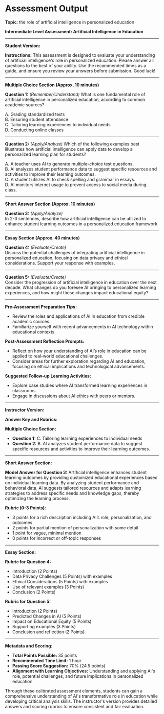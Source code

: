 # Assessment Output

**Topic**: the role of artificial intelligence in personalized education

**Intermediate Level Assessment: Artificial Intelligence in Education**

---

**Student Version:**

**Instructions:**
This assessment is designed to evaluate your understanding of artificial intelligence's role in personalized education. Please answer all questions to the best of your ability. Use the recommended times as a guide, and ensure you review your answers before submission. Good luck!

---

**Multiple Choice Section (Approx. 10 minutes)**

**Question 1:** *(Remember/Understand)*
What is one fundamental role of artificial intelligence in personalized education, according to common academic sources?

A. Grading standardized tests  
B. Ensuring student attendance  
C. Tailoring learning experiences to individual needs  
D. Conducting online classes

---

**Question 2:** *(Apply/Analyze)*
Which of the following examples best illustrates how artificial intelligence can apply data to develop a personalized learning plan for students?

A. A teacher uses AI to generate multiple-choice test questions.  
B. AI analyzes student performance data to suggest specific resources and activities to improve their learning outcomes.  
C. A student utilizes AI to check spelling and grammar in essays.  
D. AI monitors internet usage to prevent access to social media during class.

---

**Short Answer Section (Approx. 10 minutes)**

**Question 3:** *(Apply/Analyze)*  
In 2-3 sentences, describe how artificial intelligence can be utilized to enhance student learning outcomes in a personalized education framework.

---

**Essay Section (Approx. 40 minutes)**

**Question 4:** *(Evaluate/Create)*  
Discuss the potential challenges of integrating artificial intelligence in personalized education, focusing on data privacy and ethical considerations. Support your response with examples. 

---

**Question 5:** *(Evaluate/Create)*  
Consider the progression of artificial intelligence in education over the next decade. What changes do you foresee AI bringing to personalized learning experiences, and how might these changes impact educational equity?

---

**Pre-Assessment Preparation Tips:**
- Review the roles and applications of AI in education from credible academic sources.
- Familiarize yourself with recent advancements in AI technology within educational contexts.

**Post-Assessment Reflection Prompts:**
- Reflect on how your understanding of AI’s role in education can be applied to real-world educational challenges.
- Consider areas for further exploration regarding AI and education, focusing on ethical implications and technological advancements.

**Suggested Follow-up Learning Activities:**
- Explore case studies where AI transformed learning experiences in classrooms.
- Engage in discussions about AI ethics with peers or mentors.

---

**Instructor Version:**

**Answer Key and Rubrics:**

**Multiple Choice Section:**

- **Question 1:** C. Tailoring learning experiences to individual needs
- **Question 2:** B. AI analyzes student performance data to suggest specific resources and activities to improve their learning outcomes.

---

**Short Answer Section:**

**Model Answer for Question 3:**
Artificial intelligence enhances student learning outcomes by providing customized educational experiences based on individual learning data. By analyzing student performance and behavioral data, AI suggests tailored resources and adapts learning strategies to address specific needs and knowledge gaps, thereby optimizing the learning process.

**Rubric (0-3 Points):**
- 3 points for a rich description including AI’s role, personalization, and outcomes
- 2 points for partial mention of personalization with some detail
- 1 point for vague, minimal mention
- 0 points for incorrect or off-topic responses

---

**Essay Section:**

**Rubric for Question 4:**
- Introduction (2 Points)
- Data Privacy Challenges (5 Points) with examples
- Ethical Considerations (5 Points) with examples
- Use of relevant examples (3 Points)
- Conclusion (2 Points)

**Rubric for Question 5:**
- Introduction (2 Points)
- Predicted Changes in AI (5 Points)
- Impact on Educational Equity (5 Points)
- Supporting examples (3 Points)
- Conclusion and reflection (2 Points)

---

**Metadata and Scoring:**

- **Total Points Possible:** 35 points
- **Recommended Time Limit:** 1 hour
- **Passing Score Suggestion:** 70% (24.5 points)
- **Alignment with Learning Objectives:** Understanding and applying AI's role, potential challenges, and future implications in personalized education

Through these calibrated assessment elements, students can gain a comprehensive understanding of AI's transformative role in education while developing critical analysis skills. The instructor's version provides detailed answers and scoring rubrics to ensure consistent and fair evaluation.